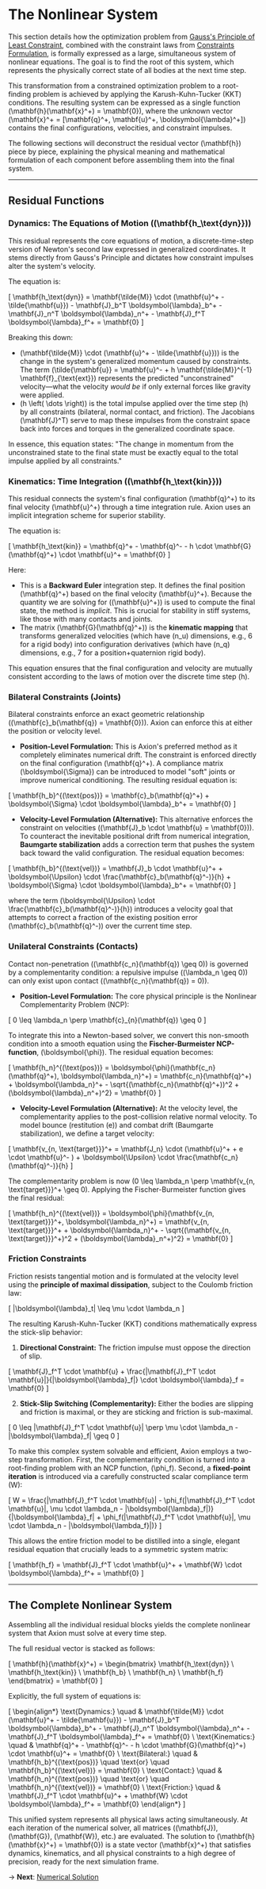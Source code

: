 # The Nonlinear System

This section details how the optimization problem from [Gauss's Principle of Least Constraint](./gauss-least-constraint.md), combined with the constraint laws from [Constraints Formulation](./constraints.md), is formally expressed as a large, simultaneous system of nonlinear equations. The goal is to find the root of this system, which represents the physically correct state of all bodies at the next time step.

This transformation from a constrained optimization problem to a root-finding problem is achieved by applying the Karush-Kuhn-Tucker (KKT) conditions. The resulting system can be expressed as a single function \(\mathbf{h}(\mathbf{x}^+) = \mathbf{0}\), where the unknown vector \(\mathbf{x}^+ = [\mathbf{q}^+, \mathbf{u}^+, \boldsymbol{\lambda}^+]\) contains the final configurations, velocities, and constraint impulses.

The following sections will deconstruct the residual vector \(\mathbf{h}\) piece by piece, explaining the physical meaning and mathematical formulation of each component before assembling them into the final system.

---

## **Residual Functions**

### Dynamics: The Equations of Motion (\(\mathbf{h_\text{dyn}}\))

This residual represents the core equations of motion, a discrete-time-step version of Newton's second law expressed in generalized coordinates. It stems directly from Gauss's Principle and dictates how constraint impulses alter the system's velocity.

The equation is:

\[
\mathbf{h_\text{dyn}} = \mathbf{\tilde{M}} \cdot (\mathbf{u}^+ - \tilde{\mathbf{u}}) - \mathbf{J}_b^T \boldsymbol{\lambda}_b^+ - \mathbf{J}_n^T \boldsymbol{\lambda}_n^+ - \mathbf{J}_f^T \boldsymbol{\lambda}_f^+ = \mathbf{0}
\]

Breaking this down:

- \(\mathbf{\tilde{M}} \cdot (\mathbf{u}^+ - \tilde{\mathbf{u}})\) is the change in the system's generalized momentum caused by constraints. The term \(\tilde{\mathbf{u}} = \mathbf{u}^- + h \mathbf{\tilde{M}}^{-1} \mathbf{f}_{\text{ext}}\) represents the predicted "unconstrained" velocity—what the velocity *would be* if only external forces like gravity were applied.
- \(h \left( \dots \right)\) is the total impulse applied over the time step \(h\) by all constraints (bilateral, normal contact, and friction). The Jacobians \(\mathbf{J}^T\) serve to map these impulses from the constraint space back into forces and torques in the generalized coordinate space.

In essence, this equation states: "The change in momentum from the unconstrained state to the final state must be exactly equal to the total impulse applied by all constraints."

### Kinematics: Time Integration (\(\mathbf{h_\text{kin}}\))

This residual connects the system's final configuration \(\mathbf{q}^+\) to its final velocity \(\mathbf{u}^+\) through a time integration rule. Axion uses an implicit integration scheme for superior stability.

The equation is:

\[
\mathbf{h_\text{kin}} = \mathbf{q}^+ - \mathbf{q}^- - h \cdot \mathbf{G}(\mathbf{q}^+) \cdot \mathbf{u}^+ = \mathbf{0}
\]

Here:

- This is a **Backward Euler** integration step. It defines the final position \(\mathbf{q}^+\) based on the final velocity \(\mathbf{u}^+\). Because the quantity we are solving for (\(\mathbf{u}^+\)) is used to compute the final state, the method is *implicit*. This is crucial for stability in stiff systems, like those with many contacts and joints.
- The matrix \(\mathbf{G}(\mathbf{q}^+)\) is the **kinematic mapping** that transforms generalized velocities (which have \(n_u\) dimensions, e.g., 6 for a rigid body) into configuration derivatives (which have \(n_q\) dimensions, e.g., 7 for a position+quaternion rigid body).

This equation ensures that the final configuration and velocity are mutually consistent according to the laws of motion over the discrete time step \(h\).

### Bilateral Constraints (Joints)

Bilateral constraints enforce an exact geometric relationship (\(\mathbf{c}_b(\mathbf{q}) = \mathbf{0}\)). Axion can enforce this at either the position or velocity level.

- **Position-Level Formulation:** This is Axion's preferred method as it completely eliminates numerical drift. The constraint is enforced directly on the final configuration \(\mathbf{q}^+\). A compliance matrix \(\boldsymbol{\Sigma}\) can be introduced to model "soft" joints or improve numerical conditioning. The resulting residual equation is:

\[
\mathbf{h_b}^{(\text{pos})} = \mathbf{c}_b(\mathbf{q}^+) + \boldsymbol{\Sigma} \cdot \boldsymbol{\lambda}_b^+ = \mathbf{0}
\]

- **Velocity-Level Formulation (Alternative):** This alternative enforces the constraint on velocities (\(\mathbf{J}_b \cdot \mathbf{u} = \mathbf{0}\)). To counteract the inevitable positional drift from numerical integration, **Baumgarte stabilization** adds a correction term that pushes the system back toward the valid configuration. The residual equation becomes:

\[
\mathbf{h_b}^{(\text{vel})} = \mathbf{J}_b \cdot \mathbf{u}^+ + \boldsymbol{\Upsilon} \cdot \frac{\mathbf{c}_b(\mathbf{q}^-)}{h} + \boldsymbol{\Sigma} \cdot \boldsymbol{\lambda}_b^+ = \mathbf{0}
\]

   where the term \(\boldsymbol{\Upsilon} \cdot \frac{\mathbf{c}_b(\mathbf{q}^-)}{h}\) introduces a velocity goal that attempts to correct a fraction of the existing position error \(\mathbf{c}_b(\mathbf{q}^-)\) over the current time step.

### Unilateral Constraints (Contacts)

Contact non-penetration (\(\mathbf{c_n}(\mathbf{q}) \geq 0\)) is governed by a complementarity condition: a repulsive impulse (\(\lambda_n \geq 0\)) can only exist upon contact (\(\mathbf{c_n}(\mathbf{q}) = 0\)).

- **Position-Level Formulation:** The core physical principle is the Nonlinear Complementarity Problem (NCP):

\[
0 \leq \lambda_n \perp \mathbf{c}_{n}(\mathbf{q}) \geq 0
\]

To integrate this into a Newton-based solver, we convert this non-smooth condition into a smooth equation using the **Fischer-Burmeister NCP-function**, \(\boldsymbol{\phi}\). The residual equation becomes:

\[
\mathbf{h_n}^{(\text{pos})} = \boldsymbol{\phi}(\mathbf{c_n}(\mathbf{q}^+), \boldsymbol{\lambda_n}^+) = \mathbf{c_n}(\mathbf{q}^+) + \boldsymbol{\lambda_n}^+ - \sqrt{(\mathbf{c_n}(\mathbf{q}^+))^2 + (\boldsymbol{\lambda}_n^+)^2} = \mathbf{0}
\]

- **Velocity-Level Formulation (Alternative):** At the velocity level, the complementarity applies to the post-collision relative normal velocity. To model bounce (restitution \(e\)) and combat drift (Baumgarte stabilization), we define a target velocity:

\[
\mathbf{v_{n, \text{target}}}^+ = \mathbf{J_n} \cdot (\mathbf{u}^+ + e \cdot \mathbf{u}^- ) + \boldsymbol{\Upsilon} \cdot \frac{\mathbf{c_n}(\mathbf{q}^-)}{h}
\]

The complementarity problem is now \(0 \leq \lambda_n \perp \mathbf{v_{n, \text{target}}}^+ \geq 0\). Applying the Fischer-Burmeister function gives the final residual:

\[
\mathbf{h_n}^{(\text{vel})} = \boldsymbol{\phi}(\mathbf{v_{n, \text{target}}}^+, \boldsymbol{\lambda_n}^+) = \mathbf{v_{n, \text{target}}}^+ + \boldsymbol{\lambda_n}^+ - \sqrt{(\mathbf{v_{n, \text{target}}}^+)^2 + (\boldsymbol{\lambda}_n^+)^2} = \mathbf{0}
\]

### Friction Constraints

Friction resists tangential motion and is formulated at the velocity level using the **principle of maximal dissipation**, subject to the Coulomb friction law:

\[
\|\boldsymbol{\lambda}_t\| \leq \mu \cdot \lambda_n
\]

The resulting Karush-Kuhn-Tucker (KKT) conditions mathematically express the stick-slip behavior:

1. **Directional Constraint:** The friction impulse must oppose the direction of slip.

\[
\mathbf{J}_f^T \cdot \mathbf{u} + \frac{|\mathbf{J}_f^T \cdot \mathbf{u}|}{|\boldsymbol{\lambda}_f|} \cdot \boldsymbol{\lambda}_f = \mathbf{0}
\]

2. **Stick-Slip Switching (Complementarity):** Either the bodies are slipping and friction is maximal, or they are sticking and friction is sub-maximal.

\[
0 \leq |\mathbf{J}_f^T \cdot \mathbf{u}| \perp \mu \cdot \lambda_n - \|\boldsymbol{\lambda}_f\| \geq 0
\]

To make this complex system solvable and efficient, Axion employs a two-step transformation. First, the complementarity condition is turned into a root-finding problem with an NCP function, \(\phi_f\). Second, a **fixed-point iteration** is introduced via a carefully constructed scalar compliance term \(W\):

\[
W = \frac{|\mathbf{J}_f^T \cdot \mathbf{u}| - \phi_f(|\mathbf{J}_f^T \cdot \mathbf{u}|, \mu \cdot \lambda_n - \|\boldsymbol{\lambda}_f\|)}{\|\boldsymbol{\lambda}_f\| + \phi_f(|\mathbf{J}_f^T \cdot \mathbf{u}|, \mu \cdot \lambda_n - \|\boldsymbol{\lambda_f}\|)}
\]

This allows the entire friction model to be distilled into a single, elegant residual equation that crucially leads to a symmetric system matrix:

\[
\mathbf{h_f} = \mathbf{J}_f^T \cdot \mathbf{u}^+ + \mathbf{W} \cdot \boldsymbol{\lambda}_f^+ = \mathbf{0}
\]

---

## **The Complete Nonlinear System**

Assembling all the individual residual blocks yields the complete nonlinear system that Axion must solve at every time step.

The full residual vector is stacked as follows:

\[
\mathbf{h}(\mathbf{x}^+) = \begin{bmatrix} \mathbf{h_\text{dyn}} \\ \mathbf{h_\text{kin}} \\ \mathbf{h_b} \\ \mathbf{h_n} \\ \mathbf{h_f} \end{bmatrix} = \mathbf{0}
\]

Explicitly, the full system of equations is:

\[
\begin{align*}
\text{Dynamics:} \quad & \mathbf{\tilde{M}} \cdot (\mathbf{u}^+ - \tilde{\mathbf{u}}) - \mathbf{J}_b^T \boldsymbol{\lambda}_b^+ - \mathbf{J}_n^T \boldsymbol{\lambda}_n^+ - \mathbf{J}_f^T \boldsymbol{\lambda}_f^+ = \mathbf{0} \\
\text{Kinematics:} \quad & \mathbf{q}^+ - \mathbf{q}^- - h \cdot \mathbf{G}(\mathbf{q}^+) \cdot \mathbf{u}^+ = \mathbf{0} \\
\text{Bilateral:} \quad & \mathbf{h_b}^{(\text{pos})} \quad \text{or} \quad \mathbf{h_b}^{(\text{vel})} = \mathbf{0} \\
\text{Contact:} \quad & \mathbf{h_n}^{(\text{pos})} \quad \text{or} \quad \mathbf{h_n}^{(\text{vel})} = \mathbf{0} \\
\text{Friction:} \quad & \mathbf{J}_f^T \cdot \mathbf{u}^+ + \mathbf{W} \cdot \boldsymbol{\lambda}_f^+ = \mathbf{0}
\end{align*}
\]

This unified system represents all physical laws acting simultaneously. At each iteration of the numerical solver, all matrices (\(\mathbf{J}\), \(\mathbf{G}\), \(\mathbf{W}\), etc.) are evaluated. The solution to \(\mathbf{h}(\mathbf{x}^+) = \mathbf{0}\) is a state vector \(\mathbf{x}^+\) that satisfies dynamics, kinematics, and all physical constraints to a high degree of precision, ready for the next simulation frame.

→ **Next**: [Numerical Solution](./numerical-solution.md)
